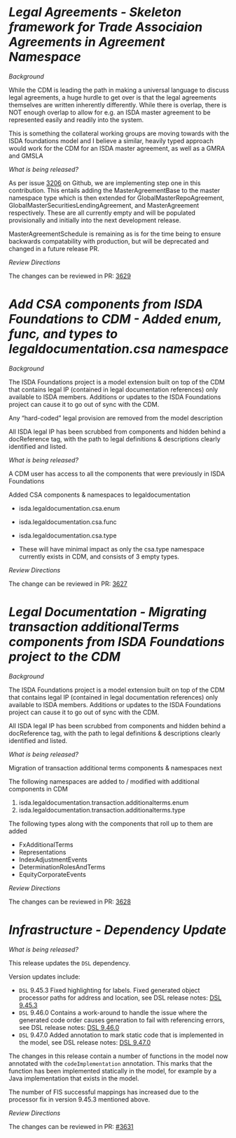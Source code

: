 
# _Legal Agreements - Skeleton framework for Trade Associaion Agreements in Agreement Namespace_

_Background_

While the CDM is leading the path in making a universal language to discuss legal agreements, a huge hurdle to get over is that the legal agreements themselves are written inherently differently. While there is overlap, there is NOT enough overlap to allow for e.g. an ISDA master agreement to be represented easily and readily into the system.

This is something the collateral working groups are moving towards with the ISDA foundations model and I believe a similar, heavily typed approach would work for the CDM for an ISDA master agreement, as well as a GMRA and GMSLA

_What is being released?_

As per issue [3206](https://github.com/finos/common-domain-model/issues/3206) on Github, we are implementing step one in this contribution. This entails adding the MasterAgreementBase to the master namespace type which is then extended for GlobalMasterRepoAgreement, GlobalMasterSecuritiesLendingAgreement, and MasterAgreement respectively. These are all currently empty and will be populated provisionally and initially into the next development release.

MasterAgreementSchedule is remaining as is for the time being to ensure backwards compatability with production, but will be deprecated and changed in a future release PR.

_Review Directions_

The changes can be reviewed in PR: [3629](https://github.com/finos/common-domain-model/pull/3629)

# *Add CSA components from ISDA Foundations to CDM - Added enum, func, and types to legaldocumentation.csa namespace*

_Background_

The ISDA Foundations project is a model extension built on top of the CDM that contains legal IP (contained in legal documentation references) only available to ISDA members. Additions or updates to the ISDA Foundations project can cause it to go out of sync with the CDM.

Any “hard-coded” legal provision are removed from the model description

All ISDA legal IP has been scrubbed from components and hidden behind a docReference tag, with the path to legal definitions & descriptions clearly identified and listed.

_What is being released?_

A CDM user has access to all the components that were previously in ISDA Foundations

Added CSA components & namespaces to legaldocumentation

- isda.legaldocumentation.csa.enum
- isda.legaldocumentation.csa.func
- isda.legaldocumentation.csa.type

- These will have minimal impact as only the csa.type namespace currently exists in CDM, and consists of 3 empty types.

_Review Directions_

The change can be reviewed in PR: [3627](https://github.com/finos/common-domain-model/pull/3627)

# _Legal Documentation - Migrating transaction additionalTerms components from ISDA Foundations project to the CDM_

_Background_

The ISDA Foundations project is a model extension built on top of the CDM that contains legal IP (contained in legal documentation references) only available to ISDA members. Additions or updates to the ISDA Foundations project can cause it to go out of sync with the CDM.

All ISDA legal IP has been scrubbed from components and hidden behind a docReference tag, with the path to legal definitions & descriptions clearly identified and listed.

_What is being released?_

Migration of transaction additional terms components & namespaces next

The following namespaces are added to / modified with additional components in CDM

1. isda.legaldocumentation.transaction.additionalterms.enum
2. isda.legaldocumentation.transaction.additionalterms.type

The following types along with the components that roll up to them are added

- FxAdditionalTerms
- Representations
- IndexAdjustmentEvents
- DeterminationRolesAndTerms
- EquityCorporateEvents

_Review Directions_

The changes can be reviewed in PR: [3628](https://github.com/finos/common-domain-model/pull/3628)

# _Infrastructure - Dependency Update_

_What is being released?_

This release updates the `DSL` dependency.

Version updates include:
- `DSL` 9.45.3 Fixed highlighting for labels. Fixed generated object processor paths for address and location, see DSL release notes: [DSL 9.45.3](https://github.com/finos/rune-dsl/releases/tag/9.45.3)
- `DSL` 9.46.0 Contains a work-around to handle the issue where the generated code order causes generation to fail with referencing errors, see DSL release notes: [DSL 9.46.0](https://github.com/finos/rune-dsl/releases/tag/9.45.3)
- `DSL` 9.47.0 Added annotation to mark static code that is implemented in the model, see DSL release notes: [DSL 9.47.0](https://github.com/finos/rune-dsl/releases/tag/9.45.3)

The changes in this release contain a number of functions in the model now annotated with the `codeImplementation` annotation. This marks that the function has been implemented statically in the model, for example by a Java implementation that exists in the model.

The number of FIS successful mappings has increased due to the processor fix in version 9.45.3 mentioned above.

_Review Directions_

The changes can be reviewed in PR: [#3631](https://github.com/finos/common-domain-model/pull/3631) 
